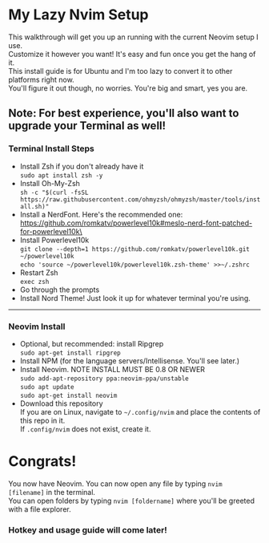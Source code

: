 # My Lazy Nvim Setup

This walkthrough will get you up an running with the current Neovim setup I use.\
Customize it however you want! It's easy and fun once you get the hang of it.\
This install guide is for Ubuntu and I'm too lazy to convert it to other platforms right now.\
You'll figure it out though, no worries. You're big and smart, yes you are. 

## Note: For best experience, you'll also want to upgrade your Terminal as well!

### Terminal Install Steps

- Install Zsh if you don't already have it\
  `sudo apt install zsh -y`
- Install Oh-My-Zsh \
  `sh -c "$(curl -fsSL https://raw.githubusercontent.com/ohmyzsh/ohmyzsh/master/tools/install.sh)"`
- Install a NerdFont. Here's the recommended one: https://github.com/romkatv/powerlevel10k#meslo-nerd-font-patched-for-powerlevel10k\
- Install Powerlevel10k \
  `git clone --depth=1 https://github.com/romkatv/powerlevel10k.git ~/powerlevel10k`\
  `echo 'source ~/powerlevel10k/powerlevel10k.zsh-theme' >>~/.zshrc`
- Restart Zsh \
  `exec zsh`
- Go through the prompts 
- Install Nord Theme! Just look it up for whatever terminal you're using. 

---

### Neovim Install

- Optional, but recommended: install Ripgrep \
  `sudo apt-get install ripgrep`
- Install NPM (for the language servers/Intellisense. You'll see later.) 
- Install Neovim. NOTE INSTALL MUST BE 0.8 OR NEWER \
  `sudo add-apt-repository ppa:neovim-ppa/unstable`\
  `sudo apt update`\
  `sudo apt-get install neovim`
- Download this repository \
  If you are on Linux, navigate to `~/.config/nvim` and place the contents of this repo in it.\
  If `.config/nvim` does not exist, create it. 

# Congrats! 

You now have Neovim. You can now open any file by typing `nvim [filename]` in the terminal.\
You can open folders by typing `nvim [foldername]` where you'll be greeted with a file explorer.

### Hotkey and usage guide will come later!
